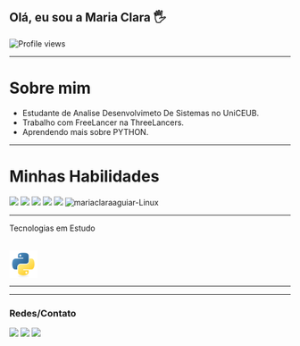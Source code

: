## Olá, eu sou a Maria Clara 🖐

<p align="left"> <img src="https://komarev.com/ghpvc/?username=MariaClaraAguiarFranco&color=green" alt="Profile views" /></p>

<hr>

 # Sobre mim
* Estudante de Analise Desenvolvimeto De Sistemas no UniCEUB.
* Trabalho com FreeLancer na ThreeLancers.
* Aprendendo mais sobre PYTHON.

<hr>

# Minhas Habilidades
<div>
<!--  Python -->
 <img alingn="center" src="https://img.shields.io/badge/Python-14354C?style=for-the-badge&logo=python&logoColor=white"/>
<!--  Html -->
 <img alingn="center" src="https://img.shields.io/badge/HTML-239120?style=for-the-badge&logo=html5&logoColor=white"/>
<!--  Css -->
 <img alingn="center" src="https://img.shields.io/badge/CSS-239120?&style=for-the-badge&logo=css3&logoColor=white"/>
<!--  Javascript -->
 <img alingn="center" src="https://img.shields.io/badge/JavaScript-323330?style=for-the-badge&logo=javascript&logoColor=F7DF1E"/>
<!--  Php -->
<!--  <img alingn="center" src="	https://img.shields.io/badge/PHP-777BB4?style=for-the-badge&logo=php&logoColor=white"/> -->
<!--  React -->
<!--  <img alingn="center" src=" https://img.shields.io/badge/React-20232A?style=for-the-badge&logo=react&logoColor=61DAFB"/> -->
<!--  Angular -->
<!--  <img alingn="center" src="https://img.shields.io/badge/Angular-DD0031?style=for-the-badge&logo=angular&logoColor=white"/> -->
<!--  Django -->
<!--  <img alingn="center" src="https://img.shields.io/badge/Django-092E20?style=for-the-badge&logo=django&logoColor=white"/>
<!--  Flask -->
<!--  <img alingn="center" src="https://img.shields.io/badge/Flask-000000?style=for-the-badge&logo=flask&logoColor=white"/> -->
<!--  Mongodb -->
<!--  <img alingn="center" src="https://img.shields.io/badge/MongoDB-4EA94B?style=for-the-badge&logo=mongodb&logoColor=white"/> -->
<!--  Excel -->
 <img alingn="center" src="https://img.shields.io/badge/Microsoft_Excel-217346?style=for-the-badge&logo=microsoft-excel&logoColor=white"/>
<!--  Linux -->
 <img alingn="center" alt="mariaclaraaguiar-Linux" src="https://img.shields.io/badge/Linux-E34F26?style=for-the-badge&logo=linux&logoColor=black"/>
<!--  Git -->
<!--  <img alingn="center" alt="mariaclaraaguiar-Git" src="https://img.shields.io/badge/Git-E34F26?style=for-the-badge&logo=git&logoColor=white"/> -->
</div>
<hr>

<!--# Como está agora

<!--<div style="display: inline_block">
<!--   <a herf="https://github-readme-stats.vercel.app/api?username=iuricode&theme=default"/>
<a href="https://github.com/mariaclaraaguiar"/>
  <img height="180em" src="https://github-readme-stats.vercel.app/api    sername=mariaclaraaguiar&show_icons=true&theme=dark&include_all_commits=true&count_private=true"/>
 
<img height="180em" src="https://github-readme-stats.vercel.app/api/top-langs/?username=mariaclaraaguiar&layout=compact&langs_count=7&theme=dark"/>
</div>-->

<p>Tecnologias em Estudo</p>
 
<div style="display: inline_block"><br>
<!--   Python -->
  <img align="center" height="50" width="50" src="https://raw.githubusercontent.com/devicons/devicon/master/icons/Python/Python-original.svg">
<!--  Django  -->
<!--  <img align="center" height="50" width="50" src="https://raw.githubusercontent.com/devicons/devicon/master/icons/Python/Python-original.svg"> -->
<!-- <!--  Flask  -->
<!--  <img align="center" height="50" width="50" src="https://raw.githubusercontent.com/devicons/devicon/master/icons/Python/Python-original.svg"> --> 
 <!--NextJS-->
<!--  <img align="center" alt="mariaclaraaguiar-NextJS" height="50" width="50" src="https://raw.githubusercontent.com/devicons/devicon/master/icons/nextjs/nextjs-original.svg">  -->
</div>
  
<hr>
  
  <!--### Commits
  
  ![Snake animation](https://github.com/mariaclaraaguiar/mariaclaraaguiar/blob/output/github-contribution-grid-snake.svg)-->
  
  <hr>

 ### Redes/Contato
 
  <div>
<!--   Gmail -->
   <a href = "https://mail.google.com/mail/u/0/#inbox">
   <img src="https://img.shields.io/badge/-Gmail-crimson?style=for-the-badge&logo=gmail&logoColor=white" target="_blank"></a>
<!-- Linkedin -->
   <a href="https://www.linkedin.com/in/maria-clara-franco-013aa622b/" target="_blank"><img src="https://img.shields.io/badge/-LinkedIn-%230077B5?style=for-the-badge&logo=linkedin&logoColor=white" target="_blank"></a>
<!-- Telegram -->
   <a href="https://img.shields.io/badge/Telegram-2CA5E0?style=for-the-badge&logo=telegram&logoColor=white" 
    target="_blank"><img src="https://img.shields.io/badge/Telegram-2CA5E0?style=for-the-badge&logo=telegram&logoColor=white" target="_blank"></a>
    <!--<a href = "https://www.instagram.com/pedro_soares1261/" target="_blank"><img src="https://img.shields.io/badge/-Instagram-AE384C?style=for-the-badge&logo=instagram&logoColor=white"></a>-->
  </div>
